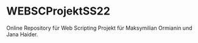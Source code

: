 # WEBSCProjektSS22
Online Repository für Web Scripting Projekt für Maksymilian Ormianin und Jana Haider.
